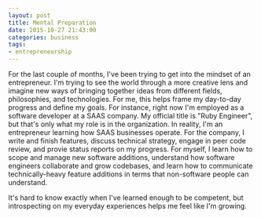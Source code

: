 ```yaml
---
layout: post
title: Mental Preparation
date: 2015-10-27 21:43:00
categories: business
tags:
- entrepreneurship
---
```


For the last couple of months, I've been trying to get into the mindset of an entrepreneur. I'm trying to see the world through a more creative lens and imagine new ways of bringing together ideas from different fields, philosophies, and technologies. For me, this helps frame my day-to-day progress and define my goals. For instance, right now I'm employed as a software developer at a SAAS company. My official title is "Ruby Engineer", but that's only what my role is in the organization. In reality, I'm an entrepreneur learning how SAAS businesses operate. For the company, I write and finish features, discuss technical strategy, engage in peer code review, and provie status reports on my progress. For myself, I learn how to scope and manage new software additions, understand how software engineers collaborate and grow codebases, and learn how to communicate technically-heavy feature additions in terms that non-software people can understand.

It's hard to know exactly when I've learned enough to be competent, but introspecting on my everyday experiences helps me feel like I'm growing.
